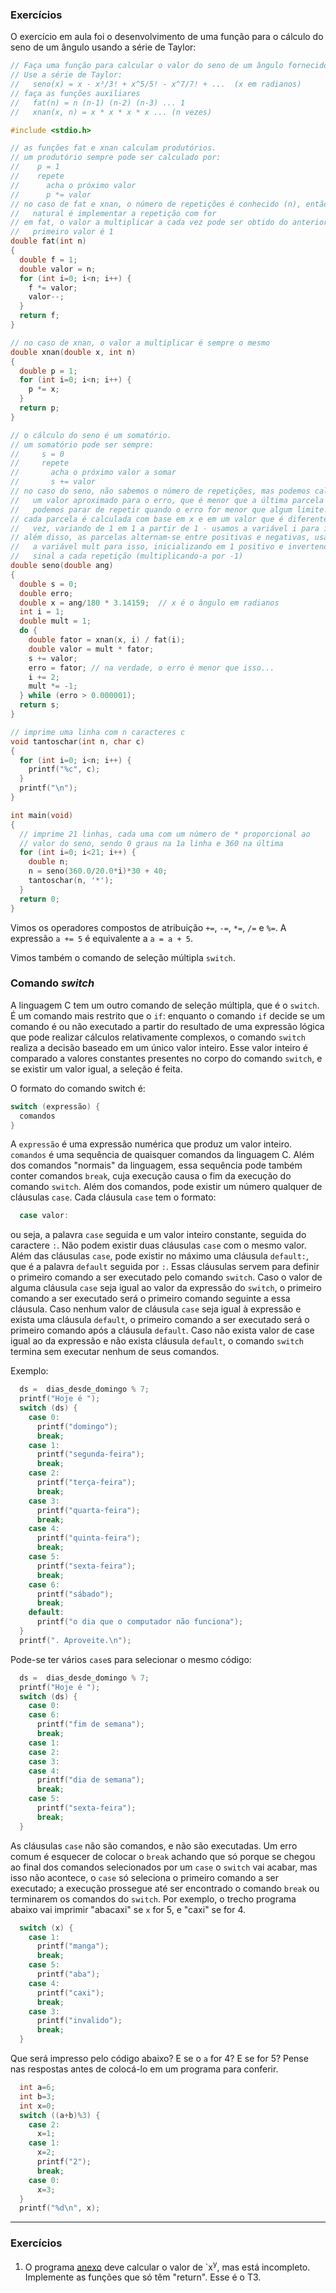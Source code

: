 ### Exercícios

O exercício em aula foi o desenvolvimento de uma função para o cálculo do seno de um ângulo usando a série de Taylor:
```c
// Faça uma função para calcular o valor do seno de um ângulo fornecido (em graus).
// Use a série de Taylor:
//   seno(x) = x - x³/3! + x^5/5! - x^7/7! + ...  (x em radianos)
// faça as funções auxiliares
//   fat(n) = n (n-1) (n-2) (n-3) ... 1
//   xnan(x, n) = x * x * x * x ... (n vezes)

#include <stdio.h>

// as funções fat e xnan calculam produtórios.
// um produtório sempre pode ser calculado por:
//    p = 1
//    repete
//      acha o próximo valor
//      p *= valor
// no caso de fat e xnan, o número de repetições é conhecido (n), então o mais
//   natural é implementar a repetição com for
// em fat, o valor a multiplicar a cada vez pode ser obtido do anterior, e o
//   primeiro valor é 1
double fat(int n)
{
  double f = 1;
  double valor = n;
  for (int i=0; i<n; i++) {
    f *= valor;
    valor--;
  }
  return f;
}

// no caso de xnan, o valor a multiplicar é sempre o mesmo
double xnan(double x, int n)
{
  double p = 1;
  for (int i=0; i<n; i++) {
    p *= x;
  }
  return p;
}

// o cálculo do seno é um somatório.
// um somatório pode ser sempre:
//     s = 0
//     repete
//       acha o próximo valor a somar
//       s += valor
// no caso do seno, não sabemos o número de repetições, mas podemos calcular 
//   um valor aproximado para o erro, que é menor que a última parcela somada;
//   podemos parar de repetir quando o erro for menor que algum limite.
// cada parcela é calculada com base em x e em um valor que é diferente a cada
//   vez, variando de 1 em 1 a partir de 1 - usamos a variável i para isso
// além disso, as parcelas alternam-se entre positivas e negativas, usamos
//   a variável mult para isso, inicializando em 1 positivo e invertendo o 
//   sinal a cada repetição (multiplicando-a por -1)
double seno(double ang)
{
  double s = 0;
  double erro;
  double x = ang/180 * 3.14159;  // x é o ângulo em radianos
  int i = 1;
  double mult = 1;
  do {
    double fator = xnan(x, i) / fat(i);
    double valor = mult * fator;
    s += valor;
    erro = fator; // na verdade, o erro é menor que isso...
    i += 2;
    mult *= -1;
  } while (erro > 0.000001);
  return s;
}

// imprime uma linha com n caracteres c
void tantoschar(int n, char c)
{
  for (int i=0; i<n; i++) {
    printf("%c", c);
  }
  printf("\n");
}

int main(void)
{
  // imprime 21 linhas, cada uma com um número de * proporcional ao
  // valor do seno, sendo 0 graus na 1a linha e 360 na última
  for (int i=0; i<21; i++) {
    double n;
    n = seno(360.0/20.0*i)*30 + 40;
    tantoschar(n, '*');
  }
  return 0;
}
```

Vimos os operadores compostos de atribuição `+=`, `-=`, `*=`, `/=` e `%=`. A expressão `a += 5` é equivalente a `a = a + 5`.

Vimos também o comando de seleção múltipla `switch`.

### Comando *switch*

A linguagem C tem um outro comando de seleção múltipla, que é o `switch`.
É um comando mais restrito que o `if`: enquanto o comando `if` decide se um comando é ou não executado a partir do resultado de uma expressão lógica que pode realizar cálculos relativamente complexos, o comando `switch` realiza a decisão baseado em um único valor inteiro. Esse valor inteiro é comparado a valores constantes presentes no corpo do comando `switch`, e se existir um valor igual, a seleção é feita.

O formato do comando switch é:
```c
switch (expressão) {
  comandos
}
```
A `expressão` é uma expressão numérica que produz um valor inteiro. `comandos` é uma sequência de quaisquer comandos da linguagem C. Além dos comandos "normais" da linguagem, essa sequência pode também conter comandos `break`, cuja execução causa o fim da execução do comando `switch`.
Além dos comandos, pode existir um número qualquer de cláusulas `case`. Cada cláusula `case` tem o formato:
```c
  case valor:
```
ou seja, a palavra `case` seguida e um valor inteiro constante, seguida do caractere `:`.
Não podem existir duas cláusulas `case` com o mesmo valor.
Além das cláusulas `case`, pode existir no máximo uma cláusula `default:`, que é a palavra `default` seguida por `:`.
Essas cláusulas servem para definir o primeiro comando a ser executado pelo comando `switch`.
Caso o valor de alguma cláusula `case` seja igual ao valor da expressão do `switch`, o primeiro comando a ser executado será o primeiro comando seguinte a essa cláusula.
Caso nenhum valor de cláusula `case` seja igual à expressão e exista uma cláusula `default`, o primeiro comando a ser executado será o primeiro comando após a cláusula `default`.
Caso não exista valor de case igual ao da expressão e não exista cláusula `default`, o comando `switch` termina sem executar nenhum de seus comandos.

Exemplo:
```c
  ds =  dias_desde_domingo % 7;
  printf("Hoje é ");
  switch (ds) {
    case 0:
      printf("domingo");
      break;
    case 1:
      printf("segunda-feira");
      break;
    case 2:
      printf("terça-feira");
      break;
    case 3:
      printf("quarta-feira");
      break;
    case 4:
      printf("quinta-feira");
      break;
    case 5:
      printf("sexta-feira");
      break;
    case 6:
      printf("sábado");
      break;
    default:
      printf("o dia que o computador não funciona");
  }
  printf(". Aproveite.\n");
```
Pode-se ter vários `case`s para selecionar o mesmo código:
```c
  ds =  dias_desde_domingo % 7;
  printf("Hoje é ");
  switch (ds) {
    case 0:
    case 6:
      printf("fim de semana");
      break;
    case 1:
    case 2:
    case 3:
    case 4:
      printf("dia de semana");
      break;
    case 5:
      printf("sexta-feira");
      break;
  }
```
As cláusulas `case` não são comandos, e não são executadas. Um erro comum é esquecer de colocar o `break` achando que só porque se chegou ao final dos comandos selecionados por um `case` o `switch` vai acabar, mas isso não acontece, o `case` só seleciona o primeiro comando a ser executado; a execução prossegue até ser encontrado o comando `break` ou terminarem os comandos do `switch`.
Por exemplo, o trecho programa abaixo vai imprimir "abacaxi" se `x` for 5, e "caxi" se for 4.
```c
  switch (x) {
    case 1:
      printf("manga");
      break;
    case 5:
      printf("aba");
    case 4:
      printf("caxi");
      break;
    case 3:
      printf("invalido");
      break;
  }
```

Que será impresso pelo código abaixo? E se o `a` for 4? E se for 5? Pense nas respostas antes de colocá-lo em um programa para conferir.
```c
  int a=6;
  int b=3;
  int x=0;
  switch ((a+b)%3) {
    case 2:
      x=1;
    case 1:
      x=2;
      printf("2");
      break;
    case 0:
      x=3;
  }
  printf("%d\n", x);
```

* * *

### Exercícios

1. O programa [anexo]() deve calcular o valor de `x<sup>y</sup>, mas está incompleto. Implemente as funções que só têm "return". Esse é o T3.

```c
```
